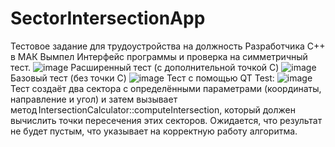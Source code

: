 # SectorIntersectionApp
Тестовое задание для трудоустройства на должность Разработчика C++ в МАК Вымпел
Интерфейс программы и проверка на симметричный тест.
![image](https://github.com/user-attachments/assets/1bd326a2-1750-4f54-ab30-6241f628a25c)
Расширенный тест (с дополнительной точкой C)
![image](https://github.com/user-attachments/assets/c39b20ee-af47-45cd-ba37-2cdec94c2500)
Базовый тест (без точки C)
![image](https://github.com/user-attachments/assets/2b22e2f5-1366-4c0c-b58a-0b045d1832fe)
Тест с помощью QT Test:
![image](https://github.com/user-attachments/assets/046e9424-fd20-40cb-9a61-2f026ae41e5b)
Тест создаёт два сектора с определёнными параметрами (координаты, направление и угол) и затем вызывает метод IntersectionCalculator::computeIntersection, который должен вычислить точки пересечения этих секторов. Ожидается, что результат не будет пустым, что указывает на корректную работу алгоритма.
